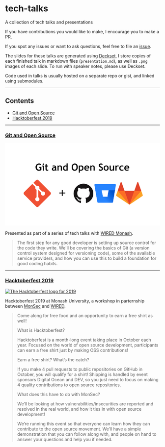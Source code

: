 # tech-talks

A collection of tech talks and presentations

If you have contributions you would like to make, I encourage you to make a PR.

If you spot any issues or want to ask questions, feel free to file an [issue](https://github.com/nchlswhttkr/tech-talks/issues/new).

The slides for these talks are generated using [Deckset](https://www.decksetapp.com/), I store copies of each finished talk in markdown files (`presentation.md`), as well as `.png` images of each slide. To run with speaker notes, please use Deckset.

Code used in talks is usually hosted on a separate repo or gist, and linked using submodules.

---

## Contents

- [Git and Open Source](#git-and-open-source)
- [Hacktoberfest 2019](#hacktoberfest-2019)

---

### [Git and Open Source](./git)

[![The logos of Git, GitHub, GitLab and BitBucket](./git/git-and-open-source.png)](./git)

Presented as part of a series of tech talks with [WIRED Monash](https://wired.org.au).

> The first step for any good developer is setting up source control for the code they write. We'll be covering the basics of Git (a version control system designed for versioning code), some of the available service providers, and how you can use this to build a foundation for good coding habits.

---

### [Hacktoberfest 2019](https://github.com/nchlswhttkr/hacktoberfest-2019)

[![The Hacktoberfest logo for 2019](https://raw.githubusercontent.com/nchlswhttkr/hacktoberfest-2019/master/static/cover.png)](https://github.com/nchlswhttkr/hacktoberfest-2019)

Hacktoberfest 2019 at Monash University, a workshop in parternship between [MonSec](https://monsec.io) and [WIRED](https://wired.org.au).

> Come along for free food and an opportunity to earn a free shirt as well!
> 
> What is Hacktoberfest?
> 
> Hacktoberfest is a month-long event taking place in October each year. Focused on the world of open source development, participants can earn a free shirt just by making OSS contributions!
> 
> Earn a free shirt? What’s the catch?
> 
> If you make 4 pull requests to public repositories on GitHub in October, you will qualify for a shirt! Shipping is handled by event sponsors Digital Ocean and DEV, so you just need to focus on making 4 quality contributions to open source repositories.
> 
> What does this have to do with MonSec?
> 
> We’ll be looking at how vulnerabilities/insecurities are reported and resolved in the real world, and how it ties in with open source development!
> 
> We’re running this event so that everyone can learn how they can contribute to the open source movement. We’ll have a simple demonstration that you can follow along with, and people on hand to answer your questions and help you if needed.
